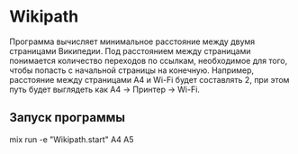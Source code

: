 Wikipath
========

Программа вычисляет минимальное расстояние между двумя страницами Википедии. Под расстоянием между страницами понимается количество переходов по ссылкам, необходимое для того, чтобы попасть с начальной страницы на конечную. Например, расстояние между страницами A4 и Wi-Fi будет составлять 2, при этом путь будет выглядеть как A4 → Принтер → Wi-Fi.

Запуск программы
----------------

mix run -e "Wikipath.start" A4 A5
